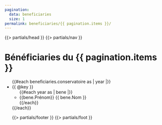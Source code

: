 ```yaml
---
pagination:
  data: beneficiaries
  size: 1
permalink: beneficiaries/{{ pagination.items }}/
---
```


{{> partials/head }}
{{> partials/nav }}

<h1>Bénéficiaries du {{ pagination.items }}</h1>

<ul>
{{#each beneficiaries.conservatoire as | year |}}
  <li>{{ @key }}
    <ul>
    {{#each year as | bene |}}
      <li>{{bene.Prénom}} {{ bene.Nom }}</li>
    {{/each}}
    </ul>
  </li>
{{/each}}

{{> partials/footer }}
{{> partials/foot }}
